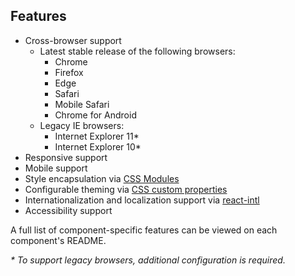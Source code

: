 ## Features

* Cross-browser support
  * Latest stable release of the following browsers:
    * Chrome
    * Firefox
    * Edge
    * Safari
    * Mobile Safari
    * Chrome for Android
  * Legacy IE browsers:
    * Internet Explorer 11\*
    * Internet Explorer 10\*
* Responsive support
* Mobile support
* Style encapsulation via [CSS Modules](https://github.com/css-modules/css-modules)
* Configurable theming via [CSS custom properties](https://www.smashingmagazine.com/2017/04/start-using-css-custom-properties/)
* Internationalization and localization support via [react-intl](https://github.com/yahoo/react-intl/wiki)
* Accessibility support

A full list of component-specific features can be viewed on each component's README.

_\* To support legacy browsers, additional configuration is required._
